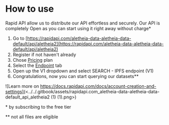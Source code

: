 # How to use

Rapid API allow us to distribute our API effortless and securely. Our API is completely Open as you can start using it right away without charge\*

1. Go to [https://rapidapi.com/aletheia-data-aletheia-data-default/api/aletheia2](https://rapidapi.com/aletheia-data-aletheia-data-default/api/aletheia2)
2. Register if not haven't already
3. Chose [Pricing](https://rapidapi.com/aletheia-data-aletheia-data-default/api/aletheia2/pricing) plan&#x20;
4. Select the [Endpoint](https://rapidapi.com/aletheia-data-aletheia-data-default/api/aletheia2/) tab
5. Open up the V1 dropdown and select SEARCH - IPFS endpoint (V1)
6. Congratulations, now you can start querying our datasets\*\*

![Learn more on https://docs.rapidapi.com/docs/account-creation-and-settings](<../../.gitbook/assets/rapidapi.com\_aletheia-data-aletheia-data-default\_api\_aletheia2 (1) (1).png>)





\* by subscribing to the free tier

\*\* not all files are eligible
